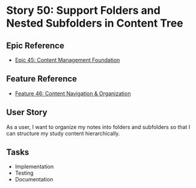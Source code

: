 # Story 50: Support Folders and Nested Subfolders in Content Tree

## Epic Reference
- [Epic 45: Content Management Foundation](../1-epics/2-to-refine/45-epic-content_management_foundation.md)

## Feature Reference
- [Feature 46: Content Navigation & Organization](46-feature-content_navigation_and_organization.md)

## User Story
As a user, I want to organize my notes into folders and subfolders so that I can structure my study content hierarchically.

## Tasks
- Implementation
- Testing
- Documentation 
